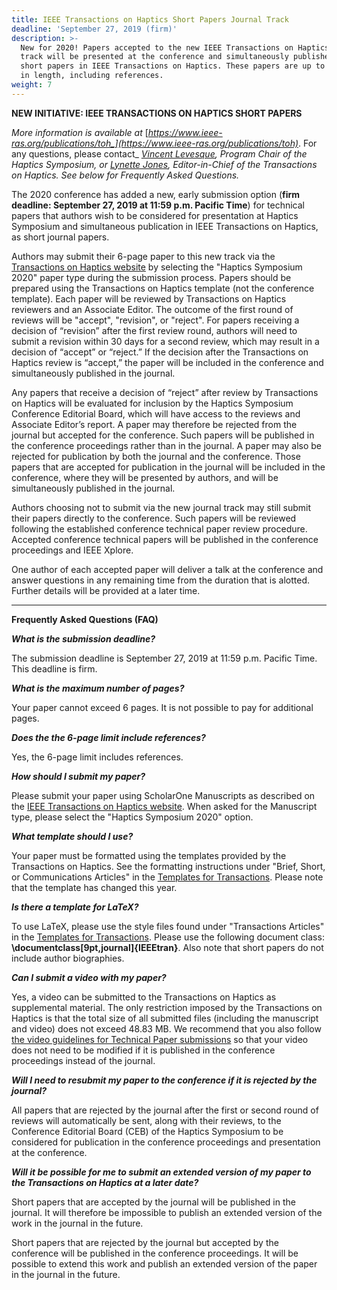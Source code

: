 ```yaml
---
title: IEEE Transactions on Haptics Short Papers Journal Track
deadline: 'September 27, 2019 (firm)'
description: >-
  New for 2020! Papers accepted to the new IEEE Transactions on Haptics journal
  track will be presented at the conference and simultaneously published as
  short papers in IEEE Transactions on Haptics. These papers are up to 6 pages
  in length, including references.
weight: 7
---
```

**NEW INITIATIVE: IEEE TRANSACTIONS ON HAPTICS SHORT PAPERS**

_More information is available at_ [_https://www.ieee-ras.org/publications/toh_](https://www.ieee-ras.org/publications/toh)_. For any questions, please contact_ [_Vincent Levesque_](mailto:vincent.levesque@etsmtl.ca)_, Program Chair of the Haptics Symposium, or_ [_Lynette Jones_](mailto:ljones@mit.edu)_, Editor-in-Chief of the Transactions on Haptics. See below for Frequently Asked Questions._

The 2020 conference has added a new, early submission option (**firm deadline: September 27, 2019 at 11:59 p.m. Pacific Time**) for technical papers that authors wish to be considered for presentation at Haptics Symposium and simultaneous publication in IEEE Transactions on Haptics, as short journal papers. 

Authors may submit their 6-page paper to this new track via the [Transactions on Haptics website](https://www.ieee-ras.org/publications/toh/submission-procedures-toh) by selecting the "Haptics Symposium 2020" paper type during the submission process. Papers should be prepared using the Transactions on Haptics template (not the conference template). Each paper will be reviewed by Transactions on Haptics reviewers and an Associate Editor.  The outcome of the first round of reviews will be "accept", "revision", or "reject". For papers receiving a decision of “revision” after the first review round, authors will need to submit a revision within 30 days for a second review, which may result in a decision of “accept” or “reject.”  If the decision after the Transactions on Haptics review is “accept,” the paper will be included in the conference and simultaneously published in the journal.

Any papers that receive a decision of “reject” after review by Transactions on Haptics will be evaluated for inclusion by the Haptics Symposium Conference Editorial Board, which will have access to the reviews and Associate Editor’s report.  A paper may therefore be rejected from the journal but accepted for the conference. Such papers will be published in the conference proceedings rather than in the journal.  A paper may also be rejected for publication by both the journal and the conference.  Those papers that are accepted for publication in the journal will be included in the conference, where they will be presented by authors, and will be simultaneously published in the journal.

Authors choosing not to submit via the new journal track may still submit their papers directly to the conference. Such papers will be reviewed following the established conference technical paper review procedure.  Accepted conference technical papers will be published in the conference proceedings and IEEE Xplore.

One author of each accepted paper will deliver a talk at the conference and answer questions in any remaining time from the duration that is alotted.  Further details will be provided at a later time.

- - -

**Frequently Asked Questions (FAQ)** 

_**What is the submission deadline?**_

The submission deadline is September 27, 2019 at 11:59 p.m. Pacific Time. This deadline is firm.

_**What is the maximum number of pages?**_

Your paper cannot exceed 6 pages. It is not possible to pay for additional pages.

_**Does the the 6-page limit include references?**_

Yes, the 6-page limit includes references.

_**How should I submit my paper?**_

Please submit your paper using ScholarOne Manuscripts as described on the [IEEE Transactions on Haptics website](https://www.ieee-ras.org/publications/toh/submission-procedures-toh). When asked for the Manuscript type, please select the "Haptics Symposium 2020" option.

_**What template should I use?**_

Your paper must be formatted using the templates provided by the Transactions on Haptics. See the formatting instructions under "Brief, Short, or Communications Articles" in the [Templates for Transactions](https://journals.ieeeauthorcenter.ieee.org/create-your-ieee-journal-article/authoring-tools-and-templates/ieee-article-templates/templates-for-transactions/). Please note that the template has changed this year.

_**Is there a template for LaTeX?**_

To use LaTeX, please use the style files found under "Transactions Articles" in the [Templates for Transactions](https://journals.ieeeauthorcenter.ieee.org/create-your-ieee-journal-article/authoring-tools-and-templates/ieee-article-templates/templates-for-transactions/). Please use the following document class: **\documentclass\[9pt,journal]{IEEEtran}**. Also note that short papers do not include author biographies.

**_Can I submit a video with my paper?_**

Yes, a video can be submitted to the Transactions on Haptics as supplemental material. The only restriction imposed by the Transactions on Haptics is that the total size of all submitted files (including the manuscript and video) does not exceed 48.83 MB. We recommend that you also follow [the video guidelines for Technical Paper submissions](https://2020.hapticssymposium.org/presenting/technical-papers/) so that your video does not need to be modified if it is published in the conference proceedings instead of the journal.

_**Will I need to resubmit my paper to the conference if it is rejected by the journal?**_

All papers that are rejected by the journal after the first or second round of reviews will automatically be sent, along with their reviews, to the Conference Editorial Board (CEB) of the Haptics Symposium to be considered for publication in the conference proceedings and presentation at the conference.

_**Will it be possible for me to submit an extended version of my paper to the Transactions on Haptics at a later date?**_

Short papers that are accepted by the journal will be published in the journal. It will therefore be impossible to publish an extended version of the work in the journal in the future.

Short papers that are rejected by the journal but accepted by the conference will be published in the conference proceedings. It will be possible to extend this work and publish an extended version of the paper in the journal in the future.
